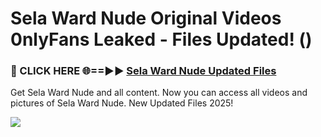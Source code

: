 # Sela Ward Nude Original Videos 0nlyFans Leaked - Files Updated! ()

<h3>🔴 CLICK HERE 🌐==►► <a href="https://tinyurl.com/2p9ay9w9" rel="nofollow">Sela Ward Nude Updated Files</a></h3>

Get Sela Ward Nude and all content. Now you can access all videos and pictures of Sela Ward Nude. New Updated Files 2025!

[![](https://i.imgur.com/KQgVmj3.gif)](https://tinyurl.com/2p9ay9w9)
